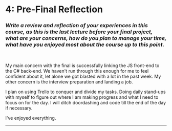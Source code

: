 # 4: Pre-Final Reflection


### *Write a review and reflection of your experiences in this course, as this is the last lecture before your final project, what are your concerns, how do you plan to manage your time, what have you enjoyed most about the course up to this point.*
<br/>

My main concern with the final is successfully linking the JS front-end to the C# back-end. We haven't run through this enough for me to feel confident about it, let alone we got blasted with a lot in the past week. My other concern is the interview preparation and landing a job.

I plan on using Trello to conquer and divide my tasks. Doing daily stand-ups with myself to figure out where I am making progress and what I need to focus on for the day. I will ditch doordashing and code till the end of the day if necessary.

I've enjoyed everything.
<br/><hr/><br/>